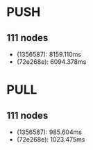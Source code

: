 # PUSH

## 111 nodes

-   (1356587): 8159.110ms
-   (72e268e): 6094.378ms

# PULL

## 111 nodes

-   (1356587): 985.604ms
-   (72e268e): 1023.475ms
